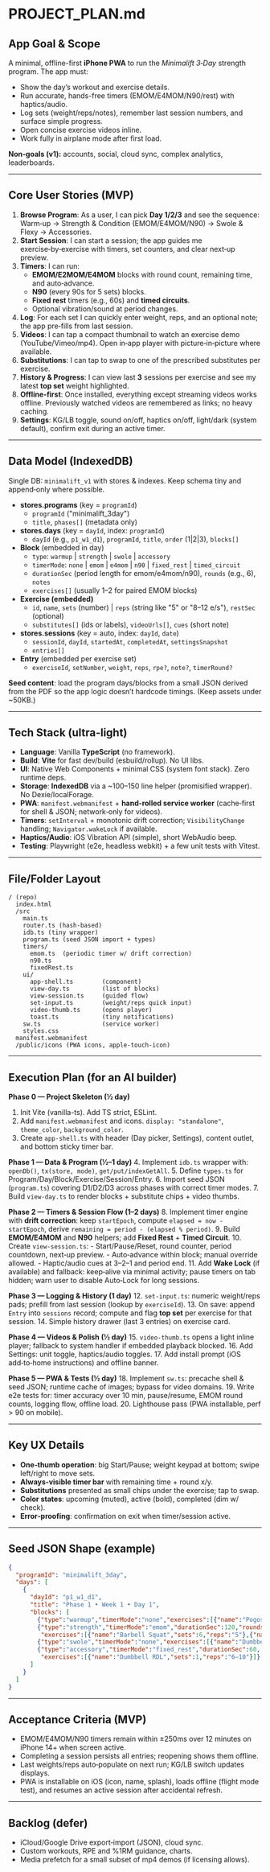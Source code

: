 # PROJECT\_PLAN.md

## App Goal & Scope

A minimal, offline-first **iPhone PWA** to run the *Minimalift 3‑Day* strength program. The app must:

- Show the day’s workout and exercise details.
- Run accurate, hands-free timers (EMOM/E4MOM/N90/rest) with haptics/audio.
- Log sets (weight/reps/notes), remember last session numbers, and surface simple progress.
- Open concise exercise videos inline.
- Work fully in airplane mode after first load.

**Non‑goals (v1):** accounts, social, cloud sync, complex analytics, leaderboards.

---

## Core User Stories (MVP)

1. **Browse Program**: As a user, I can pick **Day 1/2/3** and see the sequence: Warm‑up → Strength & Condition (EMOM/E4MOM/N90) → Swole & Flexy → Accessories.
2. **Start Session**: I can start a session; the app guides me exercise‑by‑exercise with timers, set counters, and clear next‑up preview.
3. **Timers**: I can run:
   - **EMOM/E2MOM/E4MOM** blocks with round count, remaining time, and auto‑advance.
   - **N90** (every 90s for 5 sets) blocks.
   - **Fixed rest** timers (e.g., 60s) and **timed circuits**.
   - Optional vibration/sound at period changes.
4. **Log**: For each set I can quickly enter weight, reps, and an optional note; the app pre‑fills from last session.
5. **Videos**: I can tap a compact thumbnail to watch an exercise demo (YouTube/Vimeo/mp4). Open in‑app player with picture‑in‑picture where available.
6. **Substitutions**: I can tap to swap to one of the prescribed substitutes per exercise.
7. **History & Progress**: I can view last **3** sessions per exercise and see my latest **top set** weight highlighted.
8. **Offline‑first**: Once installed, everything except streaming videos works offline. Previously watched videos are remembered as links; no heavy caching.
9. **Settings**: KG/LB toggle, sound on/off, haptics on/off, light/dark (system default), confirm exit during an active timer.

---

## Data Model (IndexedDB)

Single DB: `minimalift_v1` with stores & indexes. Keep schema tiny and append‑only where possible.

- **stores.programs** (key = `programId`)
  - `programId` ("minimalift\_3day")
  - `title`, `phases[]` (metadata only)
- **stores.days** (key = `dayId`, index: `programId`)
  - `dayId` (e.g., `p1_w1_d1`), `programId`, `title`, `order` (1|2|3), `blocks[]`
- **Block** (embedded in day)
  - `type`: `warmup` | `strength` | `swole` | `accessory`
  - `timerMode`: `none` | `emom` | `e4mom` | `n90` | `fixed_rest` | `timed_circuit`
  - `durationSec` (period length for emom/e4mom/n90), `rounds` (e.g., 6), `notes`
  - `exercises[]` (usually 1–2 for paired EMOM blocks)
- **Exercise (embedded)**
  - `id`, `name`, `sets` (number) | `reps` (string like "5" or "8–12 e/s"), `restSec` (optional)
  - `substitutes[]` (ids or labels), `videoUrls[]`, `cues` (short note)
- **stores.sessions** (key = auto, index: `dayId`, `date`)
  - `sessionId`, `dayId`, `startedAt`, `completedAt`, `settingsSnapshot`
  - `entries[]`
- **Entry** (embedded per exercise set)
  - `exerciseId`, `setNumber`, `weight`, `reps`, `rpe?`, `note?`, `timerRound?`

**Seed content**: load the program days/blocks from a small JSON derived from the PDF so the app logic doesn’t hardcode timings. (Keep assets under \~50KB.)

---

## Tech Stack (ultra‑light)

- **Language**: Vanilla **TypeScript** (no framework).
- **Build**: **Vite** for fast dev/build (esbuild/rollup). No UI libs.
- **UI**: Native Web Components + minimal CSS (system font stack). Zero runtime deps.
- **Storage**: **IndexedDB** via a \~100–150 line helper (promisified wrapper). No Dexie/localForage.
- **PWA**: `manifest.webmanifest` + **hand‑rolled service worker** (cache‑first for shell & JSON; network‑only for videos).
- **Timers**: `setInterval` + monotonic drift correction; `VisibilityChange` handling; `Navigator.wakeLock` if available.
- **Haptics/Audio**: iOS Vibration API (simple), short WebAudio beep.
- **Testing**: Playwright (e2e, headless webkit) + a few unit tests with Vitest.

---

## File/Folder Layout

```
/ (repo)
  index.html
  /src
    main.ts
    router.ts (hash‑based)
    idb.ts (tiny wrapper)
    program.ts (seed JSON import + types)
    timers/
      emom.ts  (periodic timer w/ drift correction)
      n90.ts
      fixedRest.ts
    ui/
      app-shell.ts        (component)
      view-day.ts         (list of blocks)
      view-session.ts     (guided flow)
      set-input.ts        (weight/reps quick input)
      video-thumb.ts      (opens player)
      toast.ts            (tiny notifications)
    sw.ts                 (service worker)
    styles.css
  manifest.webmanifest
  /public/icons (PWA icons, apple-touch-icon)
```

---

## Execution Plan (for an AI builder)

**Phase 0 — Project Skeleton (½ day)**

1. Init Vite (vanilla-ts). Add TS strict, ESLint.
2. Add `manifest.webmanifest` and icons. `display: "standalone"`, `theme_color`, `background_color`.
3. Create `app-shell.ts` with header (Day picker, Settings), content outlet, and bottom sticky timer bar.

**Phase 1 — Data & Program (½–1 day)** 4. Implement `idb.ts` wrapper with: `openDb()`, `tx(store, mode)`, `get/put/indexGetAll`. 5. Define `types.ts` for Program/Day/Block/Exercise/Session/Entry. 6. Import seed JSON (`program.ts`) covering D1/D2/D3 across phases with correct timer modes. 7. Build `view-day.ts` to render blocks + substitute chips + video thumbs.

**Phase 2 — Timers & Session Flow (1–2 days)** 8. Implement timer engine with **drift correction**: keep `startEpoch`, compute `elapsed = now - startEpoch`, derive `remaining = period - (elapsed % period)`. 9. Build **EMOM/E4MOM** and **N90** helpers; add **Fixed Rest** + **Timed Circuit**. 10. Create `view-session.ts`: - Start/Pause/Reset, round counter, period countdown, next‑up preview. - Auto‑advance within block; manual override allowed. - Haptic/audio cues at 3–2–1 and period end. 11. Add **Wake Lock** (if available) and fallback: keep‑alive via minimal activity; pause timers on tab hidden; warn user to disable Auto‑Lock for long sessions.

**Phase 3 — Logging & History (1 day)** 12. `set-input.ts`: numeric weight/reps pads; prefill from last session (lookup by `exerciseId`). 13. On save: append `Entry` into `sessions` record; compute and flag **top set** per exercise for that session. 14. Simple history drawer (last 3 entries) on exercise card.

**Phase 4 — Videos & Polish (½ day)** 15. `video-thumb.ts` opens a light inline player; fallback to system handler if embedded playback blocked. 16. Add Settings: unit toggle, haptics/audio toggles. 17. Add install prompt (iOS add‑to‑home instructions) and offline banner.

**Phase 5 — PWA & Tests (½ day)** 18. Implement `sw.ts`: precache shell & seed JSON; runtime cache of images; bypass for video domains. 19. Write e2e tests for: timer accuracy over 10 min, pause/resume, EMOM round counts, logging flow, offline load. 20. Lighthouse pass (PWA installable, perf > 90 on mobile).

---

## Key UX Details

- **One‑thumb operation**: big Start/Pause; weight keypad at bottom; swipe left/right to move sets.
- **Always‑visible timer bar** with remaining time + round x/y.
- **Substitutions** presented as small chips under the exercise; tap to swap.
- **Color states**: upcoming (muted), active (bold), completed (dim w/ check).
- **Error‑proofing**: confirmation on exit when timer/session active.

---

## Seed JSON Shape (example)

```json
{
  "programId": "minimalift_3day",
  "days": [
    {
      "dayId": "p1_w1_d1",
      "title": "Phase 1 • Week 1 • Day 1",
      "blocks": [
        {"type":"warmup","timerMode":"none","exercises":[{"name":"Pogos","sets":3,"reps":"20"}]},
        {"type":"strength","timerMode":"emom","durationSec":120,"rounds":6,
         "exercises":[{"name":"Barbell Squat","sets":6,"reps":"5"},{"name":"Z‑Press","sets":6,"reps":"5"}]},
        {"type":"swole","timerMode":"none","exercises":[{"name":"Dumbbell Press","sets":1,"reps":"6–10"}]},
        {"type":"accessory","timerMode":"fixed_rest","durationSec":60,
         "exercises":[{"name":"Dumbbell RDL","sets":1,"reps":"6–10"}]}
      ]
    }
  ]
}
```

---

## Acceptance Criteria (MVP)

- EMOM/E4MOM/N90 timers remain within ±250ms over 12 minutes on iPhone 14+ when screen active.
- Completing a session persists all entries; reopening shows them offline.
- Last weights/reps auto‑populate on next run; KG/LB switch updates displays.
- PWA is installable on iOS (icon, name, splash), loads offline (flight mode test), and resumes an active session after accidental refresh.

---

## Backlog (defer)

- iCloud/Google Drive export‑import (JSON), cloud sync.
- Custom workouts, RPE and %1RM guidance, charts.
- Media prefetch for a small subset of mp4 demos (if licensing allows).

